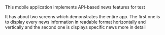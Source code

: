 This mobile application implements API-based news features for test

It has about two screens which demonstrates the entire app. The first one is to display every news information in readable format horizontally and vertically and the second one is displays specific news more in detail
